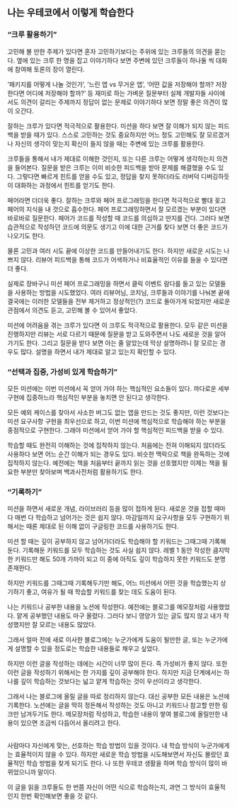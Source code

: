 ## 나는 우테코에서 이렇게 학습한다

### “크루 활용하기”

고민해 볼 만한 주제가 있다면 혼자 고민하기보다는 주위에 있는 크루들의 의견을 묻는다. 옆에 있는 크루 한 명을 잡고 이야기하다 보면 주변에 있던 크루들이 하나둘 씩 대화에 참여해 토론의 장이 열린다. 

‘패키지를 어떻게 나눌 것인가’, ‘느린 앱 vs 무거운 앱’, ‘어떤 값을 저장해야 할까? 저장한다면 어디에 저장해야 할까?’ 등 재미로 하는 가벼운 질문부터 실제 개발자들 사이에서도 의견이 갈리는 주제까지 정답이 없는 문제로 이야기하다 보면 정말 좋은 의견이 많이 오간다.

잘하는 크루가 있다면 적극적으로 활용한다. 미션을 하다 보면 잘 이해가 되지 않는 피드백을 받을 때가 있다. 스스로 고민하는 것도 중요하지만 어느 정도 고민해도 잘 모르겠거나 자신의 생각이 맞는지 확신이 들지 않을 때는 주변에 있는 크루를 활용한다. 

크루들을 통해서 내가 제대로 이해한 것인지, 또는 다른 크루는 어떻게 생각하는지 의견을 들어본다. 질문을 받은 크루는 이미 비슷한 피드백을 받아 문제를 해결했을 수도 있다. 그렇다면 빠르게 힌트를 얻을 수도 있고, 정답을 찾지 못하더라도 러버덕 디버깅하듯이 대화하는 과정에서 힌트를 얻기도 한다. 

페어라면 더더욱 좋다. 잘하는 크루와 페어 프로그래밍을 한다면 적극적으로 빨대 꽂고 페어의 지식을 내 것으로 흡수한다. 페어 프로그래밍하면서 잘 모르겠는 부분이 있다면 바로바로 질문한다. 페어가 코드를 작성할 때 코드를 의심하고 딴지를 건다. 그러다 보면 습관적으로 작성하던 코드에 의문도 생기고 이에 대한 근거를 찾다 보면 더 좋은 코드가 나오기도 한다. 

물론 고민과 여러 시도 끝에 이상한 코드를 만들어내기도 한다. 하지만 새로운 시도는 나쁘지 않다. 리뷰어 피드백을 통해 코드가 어색하거나 비효율적인 이유를 들을 수 있다면 더 좋다. 

실제로 장바구니 미션 페어 프로그래밍을 하면서 클릭 이벤트 람다를 들고 있는 모델들을 사용하는 방법을 시도했었다. 여러 리뷰어님, 코치님, 크루들과 이야기를 나눠본 끝에 결국에는 이러한 모델들을 전부 제거하고 정상적인(?) 코드로 돌아가게 되었지만 새로운 관점에서 의견도 듣고, 고민해 볼 수 있어서 좋았다.

미션에 어려움을 겪는 크루가 있다면 이 크루도 적극적으로 활용한다. 모두 같은 미션을 진행하지만 리뷰는 서로 다르기 때문에 질문을 받고 도와주면서 나도 새로운 것을 알아가기도 한다. 그리고 질문을 받다 보면 아는 줄 알았는데 막상 설명하려니 잘 모르는 경우도 많다. 설명을 하면서 내가 제대로 알고 있는지 확인할 수 있다. 

### “선택과 집중, 가성비 있게 학습하기”

모든 미션에는 이번 미션에서 꼭 얻어 가야 하는 핵심적인 요소들이 있다. 까다로운 세부 구현에 집중하느라 핵심적인 부분을 놓치면 안 된다고 생각한다. 

모든 예외 케이스를 찾아서 사소한 버그도 없는 앱을 만드는 것도 좋지만, 이런 것보다는 미션 요구사항 구현을 최우선으로 하고, 이번 미션에 핵심적으로 학습해야 하는 부분을 중점적으로 구현한다. 그래야 미션에서 얻어 가야 할 핵심적인 피드백을 받을 수 있다. 

학습할 때도 완전히 이해하는 것에 집착하지 않는다. 처음에는 전혀 이해되지 않더라도 사용하다 보면 어느 순간 이해가 되는 경우도 있다. 비슷한 맥락으로 책을 완독하는 것에 집착하지 않는다. 예전에는 책을 처음부터 끝까지 읽는 것을 선호했지만 이제는 책을 필요한 부분만 찾아보며 백과사전처럼 활용하기도 한다.

### “기록하기”

미션을 하면서 새로운 개념, 라이브러리 등을 많이 접하게 된다. 새로운 것을 접할 때마다 매번 다 학습하고 넘어가는 것은 쉽지 않다. 마감일까지 요구사항을 모두 구현하기 위해서는 때론 제대로 된 이해 없이 구글링한 코드를 사용하기도 한다. 

미션 할 때는 깊이 공부하지 않고 넘어가더라도 학습해야 할 키워드는 그때그때 기록해둔다. 기록해둔 키워드를 모두 학습하는 것도 사실 쉽지 않다. 레벨 1 동안 작성한 큼지막한 키워드만 해도 50개 가까이 되고 이 중에 아직도 깊이 학습하지 못한 키워드도 분명 존재한다. 

하지만 키워드를 그때그때 기록해두기만 해도, 어느 미션에서 어떤 것을 학습했는지 상기하기 좋고, 여유가 될 때 학습할 키워드를 찾는 데도 도움이 된다. 

나는 키워드나 공부한 내용을 노션에 작성한다. 예전에는 블로그를 메모장처럼 사용했었다. 얕게 공부했던 내용도 마구 올렸다. 그러다 보니 영양가 있는 글도 많지 않고 내가 작성했지만 잘 모르는 내용도 많았다. 

그래서 얼마 전에 새로 이사한 블로그에는 누군가에게 도움이 될만한 글, 또는 누군가에게 설명할 수 있을 정도로는 학습한 내용들로 채우고 싶었다. 

하지만 이런 글을 작성하는 데에는 시간이 너무 많이 든다. 즉 가성비가 좋지 않다. 또한 이런 글을 작성하기 위해서는 한 가지를 깊이 공부해야 한다. 하지만 지금 단계에서는 하나를 깊이 학습하는 것보다는 넓고 얕게 학습하는 것이 우선이라고 생각한다. 

그래서 나는 블로그에 올릴 글을 따로 정리하지 않는다. 대신 공부한 모든 내용은 노션에 기록한다. 노션에는 글을 딱히 정돈해서 작성하는 것도 아니고 키워드나 참고할 만한 링크만 남겨두기도 한다. 메모장처럼 작성하고, 학습한 내용이 쌓여 블로그에 올릴만한 내용이 있으면 조금씩 다듬어서 올리려고 한다.

<br>
사람마다 자신에게 맞는, 선호하는 학습 방법이 있을 것이다. 내 학습 방식이 누군가에게는 효율적이지 않을 수 있다. 하지만 새로운 학습 방법을 시도해보면서 자신도 몰랐던 효율적인 학습 방법을 찾게 되기도 한다. 나 또한 우테코 생활을 하며 학습 방식이 많이 바뀌었으니까 말이다. 

이 글을 읽을 크루들도 한 번쯤 자신이 어떤 식으로 학습하는지, 과연 그 방식이 효율적인지 한번 확인해보면 좋을 것 같다.

